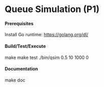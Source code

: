 
Queue Simulation (P1)
===================

#### Prerequisites
Install Go runtime: https://golang.org/dl/

#### Build/Test/Execute
make
make test
./bin/qsim 0.5 10 1000 0

#### Documentation
make doc
